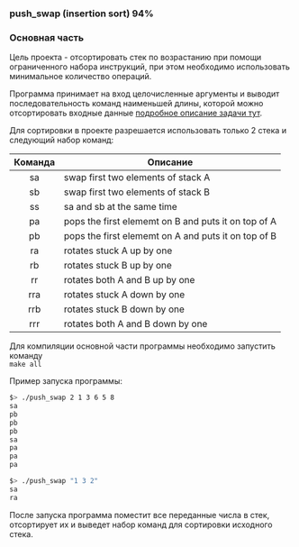 ### push_swap (insertion sort) 94%

### Основная часть

Цель проекта - отсортировать стек по возрастанию при помощи ограниченного набора инструкций, при этом необходимо использовать минимальное количество операций.

Программа принимает на вход целочисленные аргументы и выводит последовательность команд наименьшей длины, которой можно отсортировать входные данные
[подробное описание задачи тут](/push-swap.pdf).

Для сортировки в проекте разрешается использовать только 2 стека и следующий набор команд:

| Команда       | Описание  |
|:-------------:|---------------|
| sa            | swap first two elements of stack A |
| sb            | swap first two elements of stack B |
| ss            | sa and sb at the same time |
| pa            | pops the first elememt on B and puts it on top of A |
| pb            | pops the first elememt on A and puts it on top of B |
| ra            | rotates stuck A up by one|
| rb            | rotates stuck B up by one |
| rr            | rotates both A and B up by one |
| rra           | rotates stuck A down by one |
| rrb           | rotates stuck B down by one |
| rrr           | rotates both A and B down by one |

Для компиляции основной части программы необходимо запустить команду \
```make all```  <br>

Пример запуска программы:
```bash
$> ./push_swap 2 1 3 6 5 8
sa
pb
pb
pb
sa
pa
pa
pa

$> ./push_swap "1 3 2"
sa
ra
```
После запуска программа поместит все переданные числа в стек,
отсортирует их и выведет набор команд для сортировки исходного стека.
